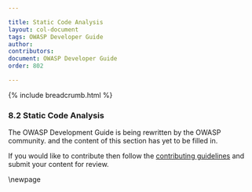 ```yaml
---

title: Static Code Analysis
layout: col-document
tags: OWASP Developer Guide
author:
contributors:
document: OWASP Developer Guide
order: 802

---
```


{% include breadcrumb.html %}

### 8.2 Static Code Analysis

The OWASP Development Guide is being rewritten by the OWASP community.
and the content of this section has yet to be filled in.

If you would like to contribute then follow the
[contributing guidelines](https://github.com/OWASP/www-project-developer-guide/blob/main/contributing.md)
and submit your content for review.

\newpage
